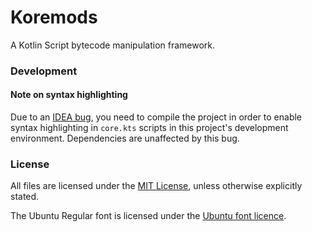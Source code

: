 # Koremods

A Kotlin Script bytecode manipulation framework.

### Development

#### Note on syntax highlighting
Due to an [IDEA bug](https://youtrack.jetbrains.com/issue/KT-31176), you need to compile the project in order
to enable syntax highlighting in `core.kts` scripts in this project's development environment. Dependencies
are unaffected by this bug.

### License
All files are licensed under the [MIT License](LICENSE), unless otherwise explicitly stated.

The Ubuntu Regular font is licensed under the [Ubuntu font licence](http://font.ubuntu.com/ufl/).
